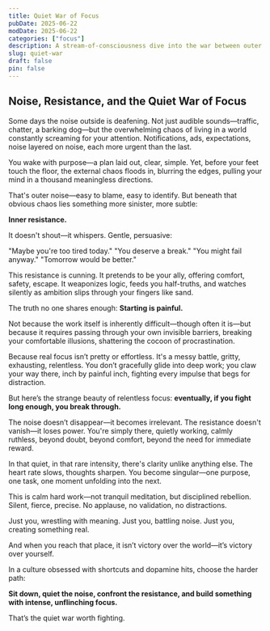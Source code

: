 ```yaml
---
title: Quiet War of Focus
pubDate: 2025-06-22
modDate: 2025-06-22 
categories: ["focus"]
description: A stream-of-consciousness dive into the war between outer noise, inner resistance, and the kind of calm, focused work that actually matters.
slug: quiet-war 
draft: false
pin: false
---
```


## Noise, Resistance, and the Quiet War of Focus

Some days the noise outside is deafening. Not just audible sounds—traffic, chatter, a barking dog—but the overwhelming chaos of living in a world constantly screaming for your attention. Notifications, ads, expectations, noise layered on noise, each more urgent than the last.

You wake with purpose—a plan laid out, clear, simple. Yet, before your feet touch the floor, the external chaos floods in, blurring the edges, pulling your mind in a thousand meaningless directions.

That's outer noise—easy to blame, easy to identify. But beneath that obvious chaos lies something more sinister, more subtle:

**Inner resistance.**

It doesn't shout—it whispers. Gentle, persuasive:

"Maybe you're too tired today."
"You deserve a break."
"You might fail anyway."
"Tomorrow would be better."

This resistance is cunning. It pretends to be your ally, offering comfort, safety, escape. It weaponizes logic, feeds you half-truths, and watches silently as ambition slips through your fingers like sand.

The truth no one shares enough: **Starting is painful.**

Not because the work itself is inherently difficult—though often it is—but because it requires passing through your own invisible barriers, breaking your comfortable illusions, shattering the cocoon of procrastination.

Because real focus isn’t pretty or effortless. It's a messy battle, gritty, exhausting, relentless. You don’t gracefully glide into deep work; you claw your way there, inch by painful inch, fighting every impulse that begs for distraction.

But here’s the strange beauty of relentless focus: **eventually, if you fight long enough, you break through.**

The noise doesn’t disappear—it becomes irrelevant. The resistance doesn't vanish—it loses power. You're simply there, quietly working, calmly ruthless, beyond doubt, beyond comfort, beyond the need for immediate reward.

In that quiet, in that rare intensity, there's clarity unlike anything else. The heart rate slows, thoughts sharpen. You become singular—one purpose, one task, one moment unfolding into the next.

This is calm hard work—not tranquil meditation, but disciplined rebellion. Silent, fierce, precise. No applause, no validation, no distractions.

Just you, wrestling with meaning.
Just you, battling noise.
Just you, creating something real.

And when you reach that place, it isn’t victory over the world—it’s victory over yourself.

In a culture obsessed with shortcuts and dopamine hits, choose the harder path:

**Sit down, quiet the noise, confront the resistance, and build something with intense, unflinching focus.**

That’s the quiet war worth fighting.
